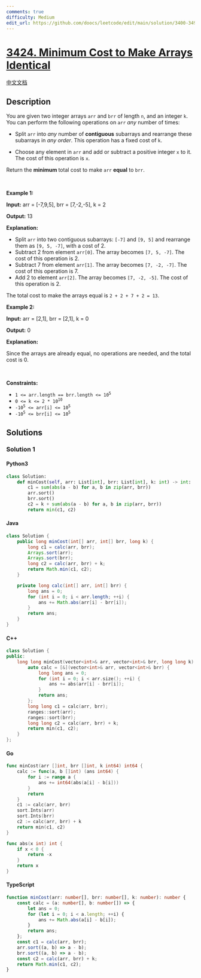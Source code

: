 ```yaml
---
comments: true
difficulty: Medium
edit_url: https://github.com/doocs/leetcode/edit/main/solution/3400-3499/3424.Minimum%20Cost%20to%20Make%20Arrays%20Identical/README_EN.md
---
```


<!-- problem:start -->

# [3424. Minimum Cost to Make Arrays Identical](https://leetcode.com/problems/minimum-cost-to-make-arrays-identical)

[中文文档](/solution/3400-3499/3424.Minimum%20Cost%20to%20Make%20Arrays%20Identical/README.md)

## Description

<!-- description:start -->

<p>You are given two integer arrays <code>arr</code> and <code>brr</code> of length <code>n</code>, and an integer <code>k</code>. You can perform the following operations on <code>arr</code> <em>any</em> number of times:</p>

<ul>
	<li>Split <code>arr</code> into <em>any</em> number of <strong>contiguous</strong> <span data-keyword="subarray-nonempty">subarrays</span> and rearrange these subarrays in <em>any order</em>. This operation has a fixed cost of <code>k</code>.</li>
	<li>
	<p>Choose any element in <code>arr</code> and add or subtract a positive integer <code>x</code> to it. The cost of this operation is <code>x</code>.</p>
	</li>
</ul>

<p>Return the <strong>minimum </strong>total cost to make <code>arr</code> <strong>equal</strong> to <code>brr</code>.</p>

<p>&nbsp;</p>
<p><strong class="example">Example 1:</strong></p>

<div class="example-block">
<p><strong>Input:</strong> <span class="example-io">arr = [-7,9,5], brr = [7,-2,-5], k = 2</span></p>

<p><strong>Output:</strong> <span class="example-io">13</span></p>

<p><strong>Explanation:</strong></p>

<ul>
	<li>Split <code>arr</code> into two contiguous subarrays: <code>[-7]</code> and <code>[9, 5]</code> and rearrange them as <code>[9, 5, -7]</code>, with a cost of 2.</li>
	<li>Subtract 2 from element <code>arr[0]</code>. The array becomes <code>[7, 5, -7]</code>. The cost of this operation is 2.</li>
	<li>Subtract 7 from element <code>arr[1]</code>. The array becomes <code>[7, -2, -7]</code>. The cost of this operation is 7.</li>
	<li>Add 2 to element <code>arr[2]</code>. The array becomes <code>[7, -2, -5]</code>. The cost of this operation is 2.</li>
</ul>

<p>The total cost to make the arrays equal is <code>2 + 2 + 7 + 2 = 13</code>.</p>
</div>

<p><strong class="example">Example 2:</strong></p>

<div class="example-block">
<p><strong>Input:</strong> <span class="example-io">arr = [2,1], brr = [2,1], k = 0</span></p>

<p><strong>Output:</strong> <span class="example-io">0</span></p>

<p><strong>Explanation:</strong></p>

<p>Since the arrays are already equal, no operations are needed, and the total cost is 0.</p>
</div>

<p>&nbsp;</p>
<p><strong>Constraints:</strong></p>

<ul>
	<li><code>1 &lt;= arr.length == brr.length &lt;= 10<sup>5</sup></code></li>
	<li><code>0 &lt;= k &lt;= 2 * 10<sup>10</sup></code></li>
	<li><code>-10<sup>5</sup> &lt;= arr[i] &lt;= 10<sup>5</sup></code></li>
	<li><code>-10<sup>5</sup> &lt;= brr[i] &lt;= 10<sup>5</sup></code></li>
</ul>

<!-- description:end -->

## Solutions

<!-- solution:start -->

### Solution 1

<!-- tabs:start -->

#### Python3

```python
class Solution:
    def minCost(self, arr: List[int], brr: List[int], k: int) -> int:
        c1 = sum(abs(a - b) for a, b in zip(arr, brr))
        arr.sort()
        brr.sort()
        c2 = k + sum(abs(a - b) for a, b in zip(arr, brr))
        return min(c1, c2)
```

#### Java

```java
class Solution {
    public long minCost(int[] arr, int[] brr, long k) {
        long c1 = calc(arr, brr);
        Arrays.sort(arr);
        Arrays.sort(brr);
        long c2 = calc(arr, brr) + k;
        return Math.min(c1, c2);
    }

    private long calc(int[] arr, int[] brr) {
        long ans = 0;
        for (int i = 0; i < arr.length; ++i) {
            ans += Math.abs(arr[i] - brr[i]);
        }
        return ans;
    }
}
```

#### C++

```cpp
class Solution {
public:
    long long minCost(vector<int>& arr, vector<int>& brr, long long k) {
        auto calc = [&](vector<int>& arr, vector<int>& brr) {
            long long ans = 0;
            for (int i = 0; i < arr.size(); ++i) {
                ans += abs(arr[i] - brr[i]);
            }
            return ans;
        };
        long long c1 = calc(arr, brr);
        ranges::sort(arr);
        ranges::sort(brr);
        long long c2 = calc(arr, brr) + k;
        return min(c1, c2);
    }
};
```

#### Go

```go
func minCost(arr []int, brr []int, k int64) int64 {
	calc := func(a, b []int) (ans int64) {
		for i := range a {
			ans += int64(abs(a[i] - b[i]))
		}
		return
	}
	c1 := calc(arr, brr)
	sort.Ints(arr)
	sort.Ints(brr)
	c2 := calc(arr, brr) + k
	return min(c1, c2)
}

func abs(x int) int {
	if x < 0 {
		return -x
	}
	return x
}
```

#### TypeScript

```ts
function minCost(arr: number[], brr: number[], k: number): number {
    const calc = (a: number[], b: number[]) => {
        let ans = 0;
        for (let i = 0; i < a.length; ++i) {
            ans += Math.abs(a[i] - b[i]);
        }
        return ans;
    };
    const c1 = calc(arr, brr);
    arr.sort((a, b) => a - b);
    brr.sort((a, b) => a - b);
    const c2 = calc(arr, brr) + k;
    return Math.min(c1, c2);
}
```

<!-- tabs:end -->

<!-- solution:end -->

<!-- problem:end -->
